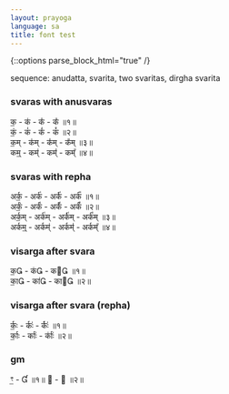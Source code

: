 ```yaml
---
layout: prayoga
language: sa
title: font test
---
```


{::options parse_block_html="true" /}

sequence: anudatta, svarita, two svaritas, dirgha svarita

### svaras with anusvaras

क॒ - क॑ - क॑॑ - क᳚ ॥१॥  
कं॒ - कं॑ - कं॑॑ - कं᳚ ॥२॥  
क॒म् - क॑म् - क॑॑म् - क᳚म् ॥३॥   
कम्॒ - कम्॑ - कम्॑॑ - कम्᳚ ॥४॥

### svaras with repha

अर्क॒ - अर्क॑ - अर्क॑॑ - अर्क᳚ ॥१॥  
अर्कं॒ - अर्कं॑ - अर्कं॑॑ - अर्कं᳚ ॥२॥  
अर्क॒म् - अर्क॑म् - अर्क॑॑म् - अर्क᳚म् ॥३॥  
अर्कम्॒ - अर्कम्॑ - अर्कम्॑॑ - अर्कम्᳚ ॥४॥

### visarga after svara

क॒ - क॑ - क ॥१॥  
का॒ - का॑ - का ॥२॥

### visarga after svara (repha)

र्कः॒ - र्कः॑ - र्कः॑॑ ॥१॥  
र्काः॒ - र्काः॑ - र्काः॑॑ ॥२॥

### gm

ꣳ॒ -  ॥१॥
 -  ॥२॥
